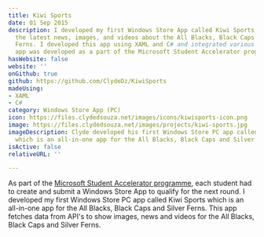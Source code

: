 ```yaml
---
title: Kiwi Sports
date: 01 Sep 2015
description: I developed my first Windows Store App called Kiwi Sports. This app fetches
  the latest news, images, and videos about the All Blacks, Black Caps and Silver
  Ferns. I developed this app using XAML and C# and integrated various API's. This
  app was developed as a part of the Microsoft Student Accelerator programme.
hasWebsite: false
website: ''
onGithub: true
github: https://github.com/ClydeDz/KiwiSports
madeUsing:
- XAML
- C#
category: Windows Store App (PC)
icon: https://files.clydedsouza.net/images/icons/kiwisports-icon.png
image: https://files.clydedsouza.net/images/projects/kiwi-sports.jpg
imageDescription: Clyde developed his first Windows Store PC app called Kiwi Sports
  which is an all-in-one app for the All Blacks, Black Caps and Silver Ferns.
isActive: false
relativeURL: ''

---
```

As part of the [Microsoft Student Accelerator programme](https://twitter.com/nz_msa), each student had to create and submit a Windows Store App to qualify for the next round. I developed my first Windows Store PC app called Kiwi Sports which is an all-in-one app for the All Blacks, Black Caps and Silver Ferns. This app fetches data from API's to show images, news and videos for the All Blacks, Black Caps and Silver Ferns.